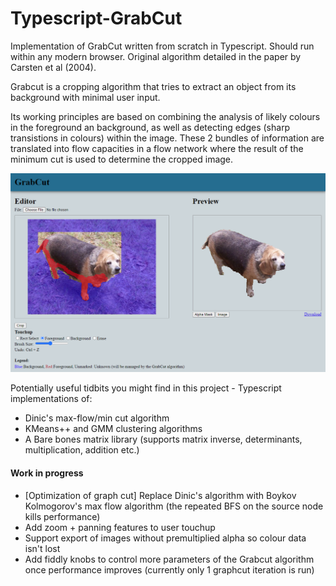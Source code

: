 # Typescript-GrabCut
Implementation of GrabCut written from scratch in Typescript. Should run within any modern browser. Original algorithm detailed in the paper by Carsten et al (2004).

<p>
Grabcut is a cropping algorithm that tries to extract an object from its background with minimal user input.
</p>
<p>
Its working principles are based on combining the analysis of likely colours in the foreground an background, as well as detecting edges (sharp transistions in colours) within the image. 
These 2 bundles of information are translated into flow capacities in a flow network where the result of the minimum cut is used to determine the cropped image.
</p>

<img src="Images/Demo.png"></img>

Potentially useful tidbits you might find in this project - Typescript implementations of:
<ul>
<li>Dinic's max-flow/min cut algorithm</li>
<li>KMeans++ and GMM clustering algorithms</li>
<li>A Bare bones matrix library (supports matrix inverse, determinants, multiplication, addition etc.)</li>
</ul>

<h4>Work in progress</h4>
<ul>
<li>[Optimization of graph cut] Replace Dinic's algorithm with Boykov Kolmogorov's max flow algorithm (the repeated BFS on the source node kills performance)</li>
<li>Add zoom + panning features to user touchup</li>
<li>Support export of images without premultiplied alpha so colour data isn't lost</li>
<li>Add fiddly knobs to control more parameters of the Grabcut algorithm once performance improves (currently only 1 graphcut iteration is run)</li>
</ul>
